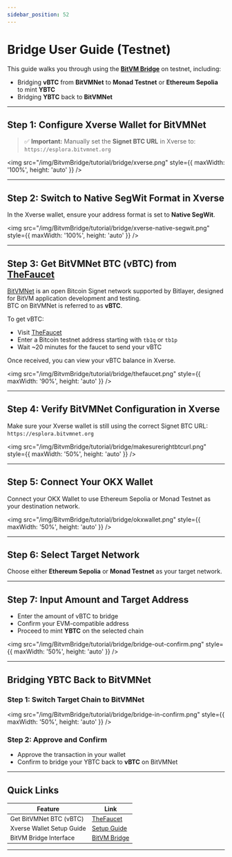 ```yaml
---
sidebar_position: 52
---
```


# Bridge User Guide (Testnet)

This guide walks you through using the **[BitVM Bridge](https://bitvmbridge.bitlayer.org/testnet/bridge#header)** on testnet, including:

- Bridging **vBTC** from **BitVMNet** to **Monad Testnet** or **Ethereum Sepolia** to mint **YBTC**
- Bridging **YBTC** back to **BitVMNet**

---

## Step 1: Configure Xverse Wallet for BitVMNet

> ✅ **Important:** Manually set the **Signet BTC URL** in Xverse to:  
> `https://esplora.bitvmnet.org`

<img src="/img/BitvmBridge/tutorial/bridge/xverse.png" style={{ maxWidth: '100%', height: 'auto' }} />

---

## Step 2: Switch to Native SegWit Format in Xverse

In the Xverse wallet, ensure your address format is set to **Native SegWit**.

<img src="/img/BitvmBridge/tutorial/bridge/xverse-native-segwit.png" style={{ maxWidth: '100%', height: 'auto' }} />

---

## Step 3: Get BitVMNet BTC (vBTC) from [TheFaucet](https://www.thefaucet.org/Bitcoin/BitVMNet)

[BitVMNet](https://www.bitvmnet.org/) is an open Bitcoin Signet network supported by Bitlayer, designed for BitVM application development and testing.  
BTC on BitVMNet is referred to as **vBTC**.

To get vBTC:

- Visit [TheFaucet](https://www.thefaucet.org/Bitcoin/BitVMNet)
- Enter a Bitcoin testnet address starting with `tb1q` or `tb1p`
- Wait ~20 minutes for the faucet to send your vBTC

Once received, you can view your vBTC balance in Xverse.

<img src="/img/BitvmBridge/tutorial/bridge/thefaucet.png" style={{ maxWidth: '90%', height: 'auto' }} />

---

## Step 4: Verify BitVMNet Configuration in Xverse

Make sure your Xverse wallet is still using the correct Signet BTC URL:  
`https://esplora.bitvmnet.org`

<img src="/img/BitvmBridge/tutorial/bridge/makesurerightbtcurl.png" style={{ maxWidth: '50%', height: 'auto' }} />

---

## Step 5: Connect Your OKX Wallet

Connect your OKX Wallet to use Ethereum Sepolia or Monad Testnet as your destination network.

<img src="/img/BitvmBridge/tutorial/bridge/okxwallet.png" style={{ maxWidth: '50%', height: 'auto' }} />

---

## Step 6: Select Target Network

Choose either **Ethereum Sepolia** or **Monad Testnet** as your target network.

---

## Step 7: Input Amount and Target Address

- Enter the amount of vBTC to bridge  
- Confirm your EVM-compatible address  
- Proceed to mint **YBTC** on the selected chain

<img src="/img/BitvmBridge/tutorial/bridge/bridge-out-confirm.png" style={{ maxWidth: '50%', height: 'auto' }} />

---

## Bridging YBTC Back to BitVMNet

### Step 1: Switch Target Chain to BitVMNet

<img src="/img/BitvmBridge/tutorial/bridge/bridge-in-confirm.png" style={{ maxWidth: '50%', height: 'auto' }} />

### Step 2: Approve and Confirm

- Approve the transaction in your wallet  
- Confirm to bridge your YBTC back to **vBTC** on BitVMNet

---

## Quick Links

| Feature                   | Link                                                                                 |
|---------------------------|--------------------------------------------------------------------------------------|
| Get BitVMNet BTC (vBTC)   | [TheFaucet](https://www.thefaucet.org/Bitcoin/BitVMNet)                              |
| Xverse Wallet Setup Guide | [Setup Guide](https://docs.bitlayer.org/docs/BitVMBridge/UserGuides/XverseBTCUrl)   |
| BitVM Bridge Interface     | [BitVM Bridge](https://bitvmbridge.bitlayer.org/testnet/bridge#header)              |

---
